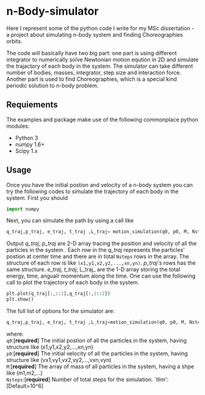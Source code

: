 # n-Body-simulator
Here I represent some of the python code I write for my MSc dissertation - a project about simulating n-body system and finding Choreographies orbits. 

The code will basically have two big part: one part is using different integrator to numerically solve Newtonian motion eqution in 2D and simulate the trajactory of each body in the system. The simulator can take different number of bodies, masses, integrator, step size and interaction force. Another part is used to find Choreographies, which is a special kind periodic solution to n-body problem.

## Requiements 
The examples and package make use of the following commonplace python modules:
* Python 3
* numpy 1.6+
* Scipy 1.x

## Usage 
Once you have the initial postion and velocity of a n-body system you can try the following codes to simulate the trajectory of each body in the system. First you should
```python
import numpy
```
Next, you can simulate the path by using a call like
```python
q_traj,p_traj, e_traj, t_traj ,L_traj= motion_simulation(q0, p0, M, Nsteps, h, Verlet, G_force)
```
Output _q_traj_, _p_traj_ are 2-D array tracing the position and velocity of all the particles in the system . Each row in the _q_traj_ represents the particles' postion at center time and there are in total `Nsteps` rows in the array. The structure of each row is like `(x1,y1,x2,y2,...,xn,yn)`. _p_traj's_ rows has the same structure. _e_traj_, _t_traj_, L_traj_ are the 1-D array storing the total energy, time, angualr momentum along the time. One can use the following call to plot the trajectory of each body in the system.
```python
plt.plot(q_traj[:,::2],q_traj[:,1::2])
plt.show()
```
The full list of options for the simulator are:
```python
q_traj,p_traj, e_traj, t_traj ,L_traj=motion_simulation(q0, p0, M, Nsteps, tlim=1e10, h, step_function, force_function, adaptive=False, lamda=50)
```
where:  
   `q0`:[**required**] The initial postion of all the particles in the system, having structure like (x1,y1,x2,y2,...,xn,yn)  
   `p0`:[**required**] The initial velocity of all the particles in the system, having structure like            (vx1,vy1,vx2,vy2,...,vxn,vyn)  
   `M`:[**required**] The array of mass of all particles in the system, having a shpe like (m1,m2,...)  
   `Nsteps`:[**required**] Number of total steps for the simulation. 
   `tlim':[Default=10^6]
